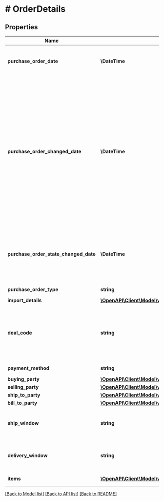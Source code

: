 # # OrderDetails

## Properties

Name | Type | Description | Notes
------------ | ------------- | ------------- | -------------
**purchase_order_date** | **\DateTime** | The date the purchase order was placed. Must be in ISO-8601 date/time format. |
**purchase_order_changed_date** | **\DateTime** | The date when purchase order was last changed by Amazon after the order was placed. This date will be greater than &#39;purchaseOrderDate&#39;. This means the PO data was changed on that date and vendors are required to fulfill the  updated PO. The PO changes can be related to Item Quantity, Ship to Location, Ship Window etc. This field will not be present in orders that have not changed after creation. Must be in ISO-8601 date/time format. | [optional]
**purchase_order_state_changed_date** | **\DateTime** | The date when current purchase order state was changed. Current purchase order state is available in the field &#39;purchaseOrderState&#39;. Must be in ISO-8601 date/time format. |
**purchase_order_type** | **string** | Type of purchase order. | [optional]
**import_details** | [**\OpenAPI\Client\Model\vendor\orders\ImportDetails**](ImportDetails.md) |  | [optional]
**deal_code** | **string** | If requested by the recipient, this field will contain a promotional/deal number. The discount code line is optional. It is used to obtain a price discount on items on the order. | [optional]
**payment_method** | **string** | Payment method used. | [optional]
**buying_party** | [**\OpenAPI\Client\Model\vendor\orders\PartyIdentification**](PartyIdentification.md) |  | [optional]
**selling_party** | [**\OpenAPI\Client\Model\vendor\orders\PartyIdentification**](PartyIdentification.md) |  | [optional]
**ship_to_party** | [**\OpenAPI\Client\Model\vendor\orders\PartyIdentification**](PartyIdentification.md) |  | [optional]
**bill_to_party** | [**\OpenAPI\Client\Model\vendor\orders\PartyIdentification**](PartyIdentification.md) |  | [optional]
**ship_window** | **string** | Defines a date time interval according to ISO8601. Interval is separated by double hyphen (--). | [optional]
**delivery_window** | **string** | Defines a date time interval according to ISO8601. Interval is separated by double hyphen (--). | [optional]
**items** | [**\OpenAPI\Client\Model\vendor\orders\OrderItem[]**](OrderItem.md) | A list of items in this purchase order. |

[[Back to Model list]](../../README.md#models) [[Back to API list]](../../README.md#endpoints) [[Back to README]](../../README.md)
